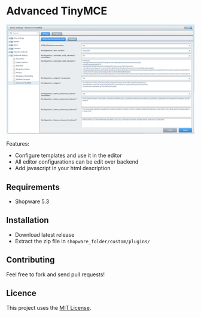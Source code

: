 # Advanced TinyMCE

![Preview](Resources/store/images/backend-config.png)

Features:
- Configure templates and use it in the editor
- All editor configurations can be edit over backend
- Add javascript in your html description

## Requirements

- Shopware 5.3


## Installation

- Download latest release
- Extract the zip file in `shopware_folder/custom/plugins/`


## Contributing

Feel free to fork and send pull requests!


## Licence

This project uses the [MIT License](LICENCE.md).
